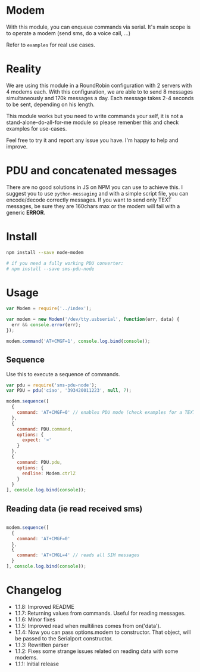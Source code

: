 Modem
=====

With this module, you can enqueue commands via serial. It's main scope is to operate a modem (send sms, do a voice call,
...)

Refer to `examples` for real use cases.

# Reality

We are using this module in a RoundRobin configuration with 2 servers with 4 modems each.
With this configuration, we are able to to send 8 messages simultaneously and 170k messages a day. Each message takes 2-4 seconds to be sent, depending on his length.

This module works but you need to write commands your self, it is not a stand-alone-do-all-for-me module so please remenber this and check examples for use-cases.

Feel free to try it and report any issue you have. I'm happy to help and improve.

# PDU and concatenated messages

There are no good solutions in JS on NPM you can use to achieve this.
I suggest you to use `python-messaging` and with a simple script file, you can encode/decode correctly messages. If you want to send only TEXT messages, be sure they are 160chars max or the modem will fail with a generic **ERROR**.
 
# Install

```bash
npm install --save node-modem

# if you need a fully working PDU converter:
# npm install --save sms-pdu-node
```

# Usage

```js
var Modem = require('../index');

var modem = new Modem('/dev/tty.usbserial', function(err, data) {
  err && console.error(err);
});

modem.command('AT+CMGF=1', console.log.bind(console));
```

## Sequence

Use this to execute a sequence of commands.

```js
var pdu = require('sms-pdu-node');
var PDU = pdu('ciao', '393420011223', null, 7);

modem.sequence([
  {
    command: 'AT+CMGF=0' // enables PDU mode (check examples for a TEXT send)
  },
  {
    command: PDU.command,
    options: {
      expect: '>'
    }
  },
  {
    command: PDU.pdu,
    options: {
      endline: Modem.ctrlZ
    }
  }
], console.log.bind(console));
```

## Reading data (ie read received sms)

```js

modem.sequence([
  {
    command: 'AT+CMGF=0'
  },
  {
    command: 'AT+CMGL=4' // reads all SIM messages
  }
], console.log.bind(console));
```

# Changelog

- 1.1.8: Improved README
- 1.1.7: Returning values from commands. Useful for reading messages.
- 1.1.6: Minor fixes
- 1.1.5: Improved read when multilines comes from on('data').
- 1.1.4: Now you can pass options.modem to constructor. That object, will be passed to the Serialport constructor.
- 1.1.3: Rewritten parser
- 1.1.2: Fixes some strange issues related on reading data with some modems.
- 1.1.1: Initial release
